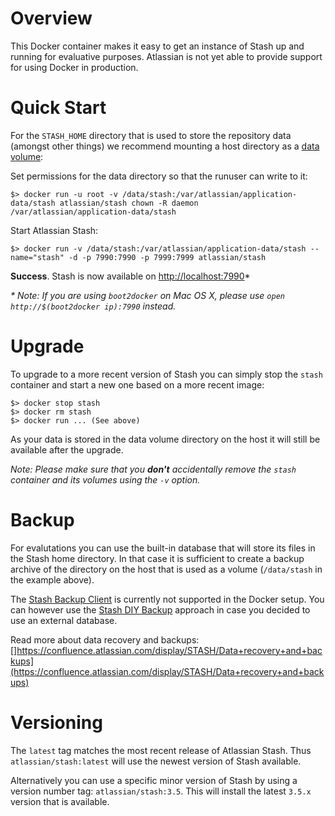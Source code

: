 # Overview

This Docker container makes it easy to get an instance of Stash up and running
for evaluative purposes. Atlassian is not yet able to provide support for using Docker in production.

# Quick Start

For the `STASH_HOME` directory that is used to store the repository data
(amongst other things) we recommend mounting a host directory as a [data volume](https://docs.docker.com/userguide/dockervolumes/#mount-a-host-directory-as-a-data-volume):

Set permissions for the data directory so that the runuser can write to it:

    $> docker run -u root -v /data/stash:/var/atlassian/application-data/stash atlassian/stash chown -R daemon  /var/atlassian/application-data/stash

Start Atlassian Stash:

    $> docker run -v /data/stash:/var/atlassian/application-data/stash --name="stash" -d -p 7990:7990 -p 7999:7999 atlassian/stash
    
**Success**. Stash is now available on [http://localhost:7990](http://localhost:7990)*


_* Note: If you are using `boot2docker` on Mac OS X, please use `open http://$(boot2docker ip):7990` instead._

# Upgrade

To upgrade to a more recent version of Stash you can simply stop the `stash`
container and start a new one based on a more recent image:

    $> docker stop stash
    $> docker rm stash
    $> docker run ... (See above)

As your data is stored in the data volume directory on the host it will still
be available after the upgrade.

_Note: Please make sure that you **don't** accidentally remove the `stash`
container and its volumes using the `-v` option._

# Backup

For evalutations you can use the built-in database that will store its files in the Stash home directory. In that case it is sufficient to create a backup archive of the directory on the host that is used as a volume (`/data/stash` in the example above).

The [Stash Backup Client](https://confluence.atlassian.com/display/STASH/Data+recovery+and+backups) is currently not supported in the Docker setup. You can however use the [Stash DIY Backup](https://confluence.atlassian.com/display/STASH/Using+Stash+DIY+Backup) approach in case you decided to use an external database.

Read more about data recovery and backups: []https://confluence.atlassian.com/display/STASH/Data+recovery+and+backups](https://confluence.atlassian.com/display/STASH/Data+recovery+and+backups)

# Versioning

The `latest` tag matches the most recent release of Atlassian Stash.
Thus `atlassian/stash:latest` will use the newest version of Stash available.

Alternatively you can use a specific minor version of Stash by using a version number
tag: `atlassian/stash:3.5`. This will install the latest `3.5.x` version that
is available.
